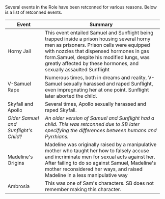 Several events in the Role have been retconned for various reasons. Below is a list of retconned events.

| Event                                 | Summary                                                                                                                                                                                                                                                                                                 |
| ------------------------------------- | ------------------------------------------------------------------------------------------------------------------------------------------------------------------------------------------------------------------------------------------------------------------------------------------------------- |
| Horny Jail                            | This event entailed Samuel and Sunflight being trapped inside a prison housing several horny men as prisoners. Prison cells were equipped with nozzles that dispensed hormones in gas form.Samuel, despite his modified lungs, was greatly affected by these hormones, and sexually assaulted Sunflight |
| V-Samuel Rape                         | Numerous times, both in dreams and reality, V-Samuel sexually harassed and raped Sunflight, even impregnating her at one point. Sunflight later aborted the child.                                                                                                                                      |
| Skyfall and Apollo                    | Several times, Apollo sexually harassed and raped Skyfall.                                                                                                                                                                                                                                              |
| *Older Samuel and Sunflight's Child?* | *An older version of Samuel and Sunflight had a child. This was retconned due to SB later specifying the differences between humans and Pyrrhians.*                                                                                                                                                     |
| Madeline's Origins                    | Madeline was originally raised by a manipulative mother who taught her how to falsely accuse and incriminate men for sexual acts against her. After failing to do so against Samuel, Madeline's mother reconsidered her ways, and raised Madeline in a less manipulative way                            |
| Ambrosia                              | This was one of Sam's characters. SB does not remember making this character.                                                                                                                                                                                                                           |
